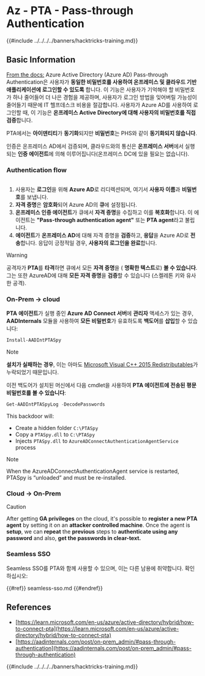 # Az - PTA - Pass-through Authentication

{{#include ../../../../banners/hacktricks-training.md}}

## Basic Information

[From the docs:](https://learn.microsoft.com/en-us/entra/identity/hybrid/connect/how-to-connect-pta) Azure Active Directory (Azure AD) Pass-through Authentication은 사용자가 **동일한 비밀번호를 사용하여 온프레미스 및 클라우드 기반 애플리케이션에 로그인할 수 있도록** 합니다. 이 기능은 사용자가 기억해야 할 비밀번호가 하나 줄어들어 더 나은 경험을 제공하며, 사용자가 로그인 방법을 잊어버릴 가능성이 줄어들기 때문에 IT 헬프데스크 비용을 절감합니다. 사용자가 Azure AD를 사용하여 로그인할 때, 이 기능은 **온프레미스 Active Directory에 대해 사용자의 비밀번호를 직접 검증**합니다.

PTA에서는 **아이덴티티**가 **동기화**되지만 **비밀번호**는 PHS와 같이 **동기화되지 않습니다**.

인증은 온프레미스 AD에서 검증되며, 클라우드와의 통신은 **온프레미스 서버**에서 실행되는 **인증 에이전트**에 의해 이루어집니다(온프레미스 DC에 있을 필요는 없습니다).

### Authentication flow

<figure><img src="../../../../images/image (92).png" alt=""><figcaption></figcaption></figure>

1. 사용자는 **로그인**을 위해 **Azure AD**로 리디렉션되며, 여기서 **사용자 이름**과 **비밀번호**를 보냅니다.
2. **자격 증명**은 **암호화**되어 Azure AD의 **큐**에 설정됩니다.
3. **온프레미스 인증 에이전트**가 큐에서 **자격 증명**을 수집하고 이를 **복호화**합니다. 이 에이전트는 **"Pass-through authentication agent"** 또는 **PTA agent**라고 불립니다.
4. **에이전트**가 **온프레미스 AD**에 대해 자격 증명을 **검증**하고, **응답**을 Azure AD로 **전송**합니다. 응답이 긍정적일 경우, **사용자의 로그인을 완료**합니다.

> [!WARNING]
> 공격자가 **PTA**를 **타격**하면 큐에서 모든 **자격 증명**을 ( **명확한 텍스트**로) **볼 수 있습니다**.\
> 그는 또한 AzureAD에 대해 **모든 자격 증명**을 **검증**할 수 있습니다 (스켈레톤 키와 유사한 공격).

### On-Prem -> cloud

**PTA** **에이전트**가 실행 중인 **Azure AD Connect 서버**에 **관리자** 액세스가 있는 경우, **AADInternals** 모듈을 사용하여 **모든 비밀번호**가 유효하도록 **백도어**를 **삽입**할 수 있습니다:
```powershell
Install-AADIntPTASpy
```
> [!NOTE]
> **설치가 실패하는 경우**, 이는 아마도 [Microsoft Visual C++ 2015 Redistributables](https://download.microsoft.com/download/6/A/A/6AA4EDFF-645B-48C5-81CC-ED5963AEAD48/vc_redist.x64.exe)가 누락되었기 때문입니다.

이전 백도어가 설치된 머신에서 다음 cmdlet을 사용하여 **PTA 에이전트에 전송된 평문 비밀번호를 볼 수 있습니다**:
```powershell
Get-AADIntPTASpyLog -DecodePasswords
```
This backdoor will:

- Create a hidden folder `C:\PTASpy`
- Copy a `PTASpy.dll` to `C:\PTASpy`
- Injects `PTASpy.dll` to `AzureADConnectAuthenticationAgentService` process

> [!NOTE]
> When the AzureADConnectAuthenticationAgent service is restarted, PTASpy is “unloaded” and must be re-installed.

### Cloud -> On-Prem

> [!CAUTION]
> After getting **GA privileges** on the cloud, it's possible to **register a new PTA agent** by setting it on an **attacker controlled machine**. Once the agent is **setup**, we can **repeat** the **previous** steps to **authenticate using any password** and also, **get the passwords in clear-text.**

### Seamless SSO

Seamless SSO를 PTA와 함께 사용할 수 있으며, 이는 다른 남용에 취약합니다. 확인하십시오:

{{#ref}}
seamless-sso.md
{{#endref}}

## References

- [https://learn.microsoft.com/en-us/azure/active-directory/hybrid/how-to-connect-pta](https://learn.microsoft.com/en-us/azure/active-directory/hybrid/how-to-connect-pta)
- [https://aadinternals.com/post/on-prem_admin/#pass-through-authentication](https://aadinternals.com/post/on-prem_admin/#pass-through-authentication)

{{#include ../../../../banners/hacktricks-training.md}}
